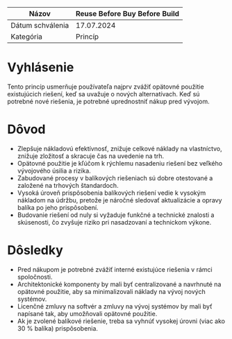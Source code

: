 | Názov | Reuse Before Buy Before Build |
|-|-|
| Dátum schválenia | 17.07.2024 |
| Kategória | Princíp |

# Vyhlásenie

Tento princíp usmerňuje používateľa najprv zvážiť opätovné použitie existujúcich riešení, keď sa uvažuje o nových alternatívach. Keď sú potrebné nové riešenia, je potrebné uprednostniť nákup pred vývojom.

# Dôvod

- Zlepšuje nákladovú efektívnosť, znižuje celkové náklady na vlastníctvo, znižuje zložitosť a skracuje čas na uvedenie na trh.
- Opätovné použitie je kľúčom k rýchlemu nasadeniu riešení bez veľkého vývojového úsilia a rizika.
- Zabudované procesy v balíkových riešeniach sú dobre otestované a založené na trhových štandardoch.
- Vysoká úroveň prispôsobenia balíkových riešení vedie k vysokým nákladom na údržbu, pretože je náročné sledovať aktualizácie a opravy balíka po jeho prispôsobení.
- Budovanie riešení od nuly si vyžaduje funkčné a technické znalosti a skúsenosti, čo zvyšuje riziko pri nasadzovaní a technickom výkone.

# Dôsledky

- Pred nákupom je potrebné zvážiť interné existujúce riešenia v rámci spoločnosti.
- Architektonické komponenty by mali byť centralizované a navrhnuté na opätovné použitie, aby sa minimalizovali náklady na vývoj nových systémov.
- Licenčné zmluvy na softvér a zmluvy na vývoj systémov by mali byť napísané tak, aby umožňovali opätovné použitie.
- Ak je zvolené balíkové riešenie, treba sa vyhnúť vysokej úrovni (viac ako 30 % balíka) prispôsobenia.
